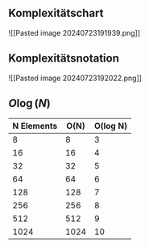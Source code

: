 ## Komplexitätschart
![[Pasted image 20240723191939.png]]

## Komplexitätsnotation
![[Pasted image 20240723192022.png]]

## $O\log(N)$
| N Elements | O(N) | O(log N) |
|------------|------|----------|
| 8          | 8    | 3        |
| 16         | 16   | 4        |
| 32         | 32   | 5        |
| 64         | 64   | 6        |
| 128        | 128  | 7        |
| 256        | 256  | 8        |
| 512        | 512  | 9        |
| 1024       | 1024 | 10       |

